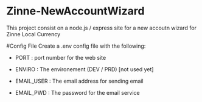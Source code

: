 # Zinne-NewAccountWizard
This project consist on a node.js / express site for a new accoutn wizard for Zinne Local Currency

#Config File
Create a .env config file with the following:
 - PORT : port number for the web site
 - ENVIRO : The environement (DEV / PRD) [not used yet]

 - EMAIL_USER : The email address for sending email
 - EMAIL_PWD : The password for the email service